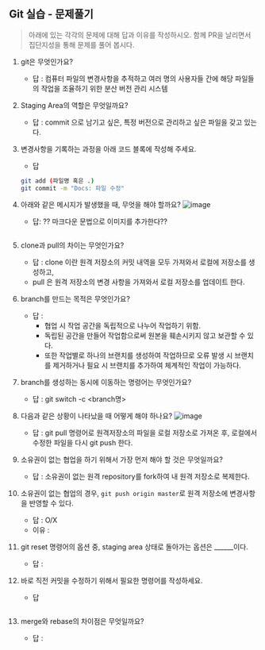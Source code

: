 ## Git 실습 - 문제풀기
> 아래에 있는 각각의 문제에 대해 답과 이유를 작성하시오.
> 함께 PR을 날리면서 집단지성을 통해 문제를 풀어 봅시다.

1. git은 무엇인가요?   
   - 답 : 컴퓨터 파일의 변경사항을 추적하고 여러 명의 사용자들 간에 해당 파일들의 작업을 조율하기 위한 분산 버전 관리 시스템
  
2. Staging Area의 역할은 무엇일까요?
   - 답 :  commit 으로 남기고 싶은, 특정 버전으로 관리하고 싶은 파일을 갖고 있는다.

3. 변경사항을 기록하는 과정을 아래 코드 블록에 작성해 주세요.
   - 답
   ```bash
   git add (파일명 혹은 .)
   git commit -m "Docs: 파일 수정"
   ```

4. 아래와 같은 메시지가 발생했을 때, 무엇을 해야 할까요?
![image](https://user-images.githubusercontent.com/98133984/181182281-4d01a374-62fe-4957-9a07-1efc005e35d3.png)
   - 답: ?? 마크다운 문법으로 이미지를 추가한다??
   ```
   ```
5. clone과 pull의 차이는 무엇인가요?
   - 답 : clone 이란 원격 저장소의 커밋 내역을 모두 가져와서 로컬에 저장소를 생성하고,
   - pull 은 원격 저장소의 변경 사항을 가져와서 로컬 저장소를 업데이트 한다.
   
6. branch를 만드는 목적은 무엇인가요?
    - 답 : 
      - 협업 시 작업 공간을 독립적으로 나누어 작업하기 위함. 
      - 독립된 공간을 만들어 작업함으로써 원본을 훼손시키지 않고 보관할 수 있다. 
      - 또한 작업별로 하나의 브랜치를 생성하여 작업하므로 오류 발생 시 브랜치를 제거하거나 필요 시 브랜치를 추가하여 체계적인 작업이 가능하다.

7. branch를 생성하는 동시에 이동하는 명령어는 무엇인가요?
    - 답 : git switch -c <branch명>

8. 다음과 같은 상황이 나타났을 때 어떻게 해야 하나요?
   ![image](https://user-images.githubusercontent.com/98133984/181183354-df42d325-b839-48e1-a4c6-667c20b33d5c.png)
    - 답 : git pull 명령어로 원격저장소의 파일을 로컬 저장소로 가져온 후, 로컬에서 수정한 파일을 다시 git push 한다.

9.  소유권이 없는 협업을 하기 위해서 가장 먼저 해야 할 것은 무엇일까요?
    
    - 답 : 소유권이 없는 원격 repository를 fork하여 내 원격 저장소로 복제한다.

10. 소유권이 없는 협업의 경우, `git push origin master`로 원격 저장소에 변경사항을 반영할 수 있다.
    - 답 : O/X
    - 이유 :
 
11. git reset 명령어의 옵션 중, staging area 상태로 돌아가는 옵션은 ______이다.
    - 답 : 

12. 바로 직전 커밋을 수정하기 위해서 필요한 명령어를 작성하세요.
    - 답
    ```
    ```

13. merge와 rebase의 차이점은 무엇일까요? 
     - 답 : 
